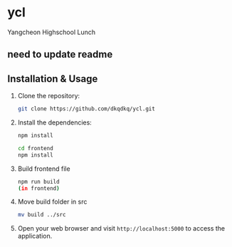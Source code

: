 # ycl

Yangcheon Highschool Lunch

## need to update readme

## Installation & Usage

1. Clone the repository:

    ```bash
    git clone https://github.com/dkqdkq/ycl.git
    ```

2. Install the dependencies:

    ```bash
    npm install
    ```

    ```bash
    cd frontend
    npm install
    ```

3. Build frontend file

    ```bash
    npm run build
    (in frontend)
    ```

4. Move build folder in src

    ```bash
    mv build ../src
    ```

5. Open your web browser and visit `http://localhost:5000` to access the application.
